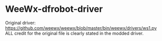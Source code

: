 # WeeWx-dfrobot-driver

Original driver: https://github.com/weewx/weewx/blob/master/bin/weewx/drivers/ws1.py
ALL credit for the original file is clearly stated in the modded driver.
